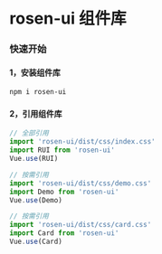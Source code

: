 # rosen-ui 组件库

### 快速开始

#### 1，安装组件库
```bash
npm i rosen-ui
```
#### 2，引用组件库
```javascript
// 全部引用
import 'rosen-ui/dist/css/index.css'
import RUI from 'rosen-ui'
Vue.use(RUI)

// 按需引用
import 'rosen-ui/dist/css/demo.css'
import Demo from 'rosen-ui'
Vue.use(Demo)

// 按需引用
import 'rosen-ui/dist/css/card.css'
import Card from 'rosen-ui'
Vue.use(Card)
```
